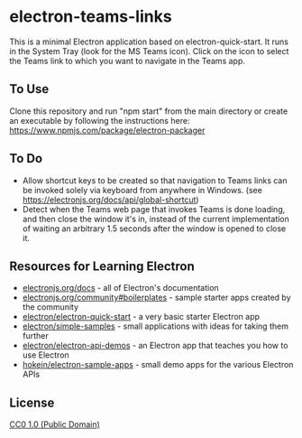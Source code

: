 # electron-teams-links

This is a minimal Electron application based on electron-quick-start. It runs in the System Tray (look for the MS Teams icon). Click on the icon to select the Teams link to which you want to navigate in the Teams app. 

## To Use

Clone this repository and run "npm start" from the main directory or create an executable by following the instructions here: https://www.npmjs.com/package/electron-packager

## To Do

* Allow shortcut keys to be created so that navigation to Teams links can be invoked solely via keyboard from anywhere in Windows. (see https://electronjs.org/docs/api/global-shortcut)
* Detect when the Teams web page that invokes Teams is done loading, and then close the window it's in, instead of the current implementation of waiting an arbitrary 1.5 seconds after the window is opened to close it.

## Resources for Learning Electron

- [electronjs.org/docs](https://electronjs.org/docs) - all of Electron's documentation
- [electronjs.org/community#boilerplates](https://electronjs.org/community#boilerplates) - sample starter apps created by the community
- [electron/electron-quick-start](https://github.com/electron/electron-quick-start) - a very basic starter Electron app
- [electron/simple-samples](https://github.com/electron/simple-samples) - small applications with ideas for taking them further
- [electron/electron-api-demos](https://github.com/electron/electron-api-demos) - an Electron app that teaches you how to use Electron
- [hokein/electron-sample-apps](https://github.com/hokein/electron-sample-apps) - small demo apps for the various Electron APIs

## License

[CC0 1.0 (Public Domain)](LICENSE.md)
